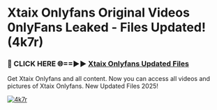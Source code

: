 # Xtaix Onlyfans Original Videos 0nlyFans Leaked - Files Updated! (4k7r)

<h3>🔴 CLICK HERE 🌐==►► <a href="https://tinyurl.com/ehrbuxhb" rel="nofollow">Xtaix Onlyfans Updated Files</a></h3>

Get Xtaix Onlyfans and all content. Now you can access all videos and pictures of Xtaix Onlyfans. New Updated Files 2025!

[![4k7r](https://i.imgur.com/lVYEuWS.gif)](https://tinyurl.com/ehrbuxhb)
